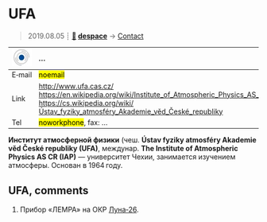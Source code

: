 # UFA
> 2019.08.05 ┊ **[🚀](../index/index.md) [despace](index.md)** → [Contact](contact.md)

|[![](f/contact/u/ufa_logo1_thumb.jpg)](f/contact/u/ufa_logo1.png)|*…*|
|:--|:--|
|E‑mail| <mark>noemail</mark> |
|Link| <http://www.ufa.cas.cz/><br> <https://en.wikipedia.org/wiki/Institute_of_Atmospheric_Physics_AS_CR><br> <https://cs.wikipedia.org/wiki/Ústav_fyziky_atmosféry_Akademie_věd_České_republiky> |
|Tel| <mark>noworkphone</mark>, fax: … |

**Институт атмосферной физики** (чеш. **Ústav fyziky atmosféry Akademie věd České republiky (UFA)**, междунар. **The Institute of Atmospheric Physics AS CR (IAP)** — университет Чехии, занимается изучением атмосферы. Основан в 1964 году.


<p style="page-break-after:always"> </p>

## UFA, comments

   1. Прибор «ЛЕМРА» на ОКР [Луна‑26](луна_26.md).

